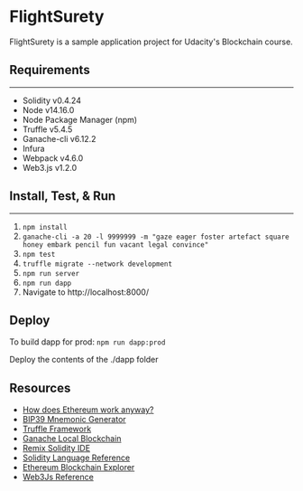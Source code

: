 # FlightSurety

FlightSurety is a sample application project for Udacity's Blockchain course.


## Requirements
------------
* Solidity v0.4.24
* Node v14.16.0
* Node Package Manager (npm)
* Truffle v5.4.5
* Ganache-cli v6.12.2
* Infura
* Webpack v4.6.0
* Web3.js v1.2.0

## Install, Test, & Run
--------------------
1. `npm install`
2. `ganache-cli -a 20 -l 9999999 -m "gaze eager foster artefact square honey embark pencil fun vacant legal convince"`
3. `npm test`
4. `truffle migrate --network development`
5. `npm run server`
6. `npm run dapp`
7. Navigate to http://localhost:8000/


## Deploy

To build dapp for prod:
`npm run dapp:prod`

Deploy the contents of the ./dapp folder


## Resources

* [How does Ethereum work anyway?](https://medium.com/@preethikasireddy/how-does-ethereum-work-anyway-22d1df506369)
* [BIP39 Mnemonic Generator](https://iancoleman.io/bip39/)
* [Truffle Framework](http://truffleframework.com/)
* [Ganache Local Blockchain](http://truffleframework.com/ganache/)
* [Remix Solidity IDE](https://remix.ethereum.org/)
* [Solidity Language Reference](http://solidity.readthedocs.io/en/v0.4.24/)
* [Ethereum Blockchain Explorer](https://etherscan.io/)
* [Web3Js Reference](https://github.com/ethereum/wiki/wiki/JavaScript-API)